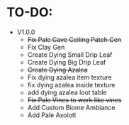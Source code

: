 TO-DO:
=

- V1.0.0
  - ~~Fix Pale Cave Ceiling Patch Gen~~
  - Fix Clay Gen
  - Create Dying Small Drip Leaf
  - Create Dying Big Drip Leaf
  - ~~Create Dying Azalea~~
  - Fix dying azalea item texture
  - fix dying azalea inside texture
  - add dying azalea loot table
  - ~~Fix Pale Vines to work like vines~~
  - Add Custom Biome Ambiance
  - Add Pale Axolotl